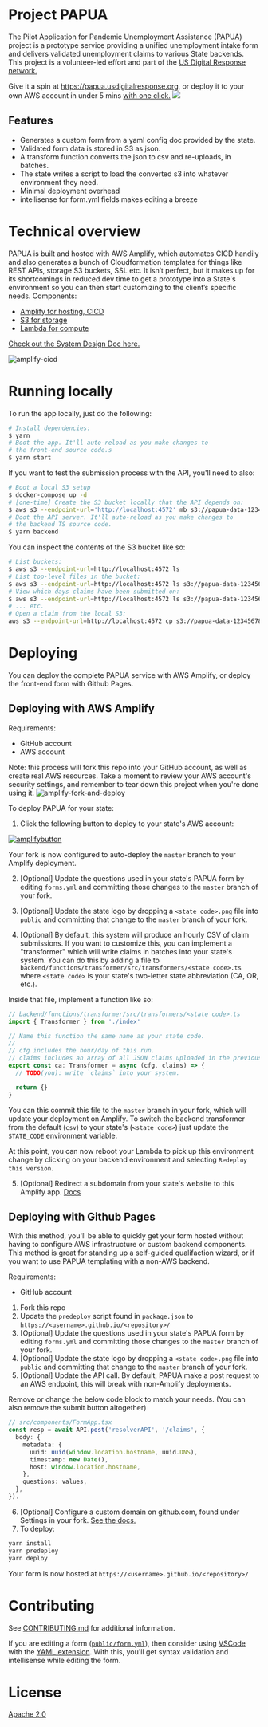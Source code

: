 # Project PAPUA

The Pilot Application for Pandemic Unemployment Assistance (PAPUA) project is a prototype service providing a unified unemployment intake form and delivers validated unemployment claims to various State backends. This project is a volunteer-led effort and part of the [US Digital Response network.][1]

Give it a spin at https://papua.usdigitalresponse.org, or deploy it to your own AWS account in under 5 mins [with one click.](#deploying)
![](./media/validation.gif)

## Features

- Generates a custom form from a yaml config doc provided by the state.
- Validated form data is stored in S3 as json.
- A transform function converts the json to csv and re-uploads, in batches.
- The state writes a script to load the converted s3 into whatever environment they need.
- Minimal deployment overhead
- intellisense for form.yml fields makes editing a breeze

# Technical overview

PAPUA is built and hosted with AWS Amplify, which automates CICD handily and also generates a bunch of Cloudformation templates for things like REST APIs, storage S3 buckets, SSL etc. It isn’t perfect, but it makes up for its shortcomings in reduced dev time to get a prototype into a State's environment so you can then start customizing to the client’s specific needs.
Components:

- [Amplify for hosting, CICD][2]
- [S3 for storage][3]
- [Lambda for compute][4]

[Check out the System Design Doc here.][5]

![amplify-cicd](./media/amplify-cicd.png)

# Running locally

To run the app locally, just do the following:

```bash
# Install dependencies:
$ yarn
# Boot the app. It'll auto-reload as you make changes to
# the front-end source code.s
$ yarn start
```

If you want to test the submission process with the API, you'll need to also:

```bash
# Boot a local S3 setup
$ docker-compose up -d
# [one-time] Create the S3 bucket locally that the API depends on:
$ aws s3 --endpoint-url='http://localhost:4572' mb s3://papua-data-123456789
# Boot the API server. It'll auto-reload as you make changes to
# the backend TS source code.
$ yarn backend
```

You can inspect the contents of the S3 bucket like so:

```bash
# List buckets:
$ aws s3 --endpoint-url=http://localhost:4572 ls
# List top-level files in the bucket:
$ aws s3 --endpoint-url=http://localhost:4572 ls s3://papua-data-123456789/
# View which days claims have been submitted on:
$ aws s3 --endpoint-url=http://localhost:4572 ls s3://papua-data-123456789/claims/
# ... etc.
# Open a claim from the local S3:
aws s3 --endpoint-url=http://localhost:4572 cp s3://papua-data-123456789/claims/day=2020-04-18/hour=16/3.json - | jq .
```

# Deploying
You can deploy the complete PAPUA service with AWS Amplify, or deploy the front-end form with Github Pages.  

## Deploying with AWS Amplify
Requirements:

- GitHub account
- AWS account

Note: this process will fork this repo into your GitHub account, as well as create real AWS resources. Take a moment to review your AWS account's security settings, and remember to tear down this project when you're done using it.
![amplify-fork-and-deploy](./media/amplify-deployment-flow.png)

To deploy PAPUA for your state:

1. Click the following button to deploy to your state's AWS account:

[![amplifybutton](https://oneclick.amplifyapp.com/button.svg)](https://console.aws.amazon.com/amplify/home#/deploy?repo=https://github.com/usdigitalresponse/project-papua)

Your fork is now configured to auto-deploy the `master` branch to your Amplify deployment.

2. [Optional] Update the questions used in your state's PAPUA form by editing `forms.yml` and committing those changes to the `master` branch of your fork.

3. [Optional] Update the state logo by dropping a `<state code>.png` file into `public` and committing that change to the `master` branch of your fork.

4. [Optional] By default, this system will produce an hourly CSV of claim submissions. If you want to customize this, you can implement a "transformer" which will write claims in batches into your state's system. You can do this by adding a file to `backend/functions/transformer/src/transformers/<state code>.ts` where `<state code>` is your state's two-letter state abbreviation (CA, OR, etc.).

Inside that file, implement a function like so:

```ts
// backend/functions/transformer/src/transformers/<state code>.ts
import { Transformer } from './index'

// Name this function the same name as your state code.
//
// cfg includes the hour/day of this run.
// claims includes an array of all JSON claims uploaded in the previous hour.
export const ca: Transformer = async (cfg, claims) => {
  // TODO(you): write `claims` into your system.

  return {}
}
```

You can this commit this file to the `master` branch in your fork, which will update your deployment on Amplify. To switch the backend transformer from the default (`csv`) to your state's (`<state code>`) just update the `STATE_CODE` environment variable.

At this point, you can now reboot your Lambda to pick up this environment change by clicking on your backend environment and selecting `Redeploy this version`.

5. [Optional] Redirect a subdomain from your state's website to this Amplify app. [Docs][6]

## Deploying with Github Pages
With this method, you'll be able to quickly get your form hosted without having to configure AWS infrastructure or custom backend components. This method is great for standing up a self-guided qualifaction wizard, or if you want to use PAPUA templating with a non-AWS backend.

Requirements:

- GitHub account

1. Fork this repo
2. Update the `predeploy` script found in `package.json` to `https://<username>.github.io/<repository>/`
3. [Optional] Update the questions used in your state's PAPUA form by editing `forms.yml` and committing those changes to the `master` branch of your fork.
4. [Optional] Update the state logo by dropping a `<state code>.png` file into `public` and committing that change to the `master` branch of your fork.
5. [Optional] Update the API call. By default, PAPUA make a post request to an AWS endpoint, this will break with non-Amplify deployments.

Remove or change the below code block to match your needs. (You can also remove the submit button altogether)

```ts
// src/components/FormApp.tsx
const resp = await API.post('resolverAPI', '/claims', {
  body: {
    metadata: {
      uuid: uuid(window.location.hostname, uuid.DNS),
      timestamp: new Date(),
      host: window.location.hostname,
    },
    questions: values,
  },
}). 
```
6. [Optional] Configure a custom domain on github.com, found under Settings in your fork. [See the docs.][7] 
7. To deploy:
```bash
yarn install
yarn predeploy
yarn deploy
```

Your form is now hosted at `https://<username>.github.io/<repository>/`


# Contributing

See [CONTRIBUTING.md](CONTRIBUTING.md) for additional information.

If you are editing a form ([`public/form.yml`](public/form.yml)), then consider using [VSCode][8] with the [YAML extension][9]. With this, you'll get syntax validation and intellisense while editing the form.

# License

[Apache 2.0](LICENSE)

[1]: https://www.usdigitalresponse.org/
[2]: https://aws.amazon.com/amplify/
[3]: https://docs.aws.amazon.com/AmazonS3/latest/dev/Welcome.html
[4]: https://aws.amazon.com/lambda/
[5]: https://docs.google.com/document/d/1Jntt7jOtc_5Qj4SP7GdC4u3Uyg9z_kU6jsm3CpCaeWU/edit?usp=sharing
[6]: https://docs.aws.amazon.com/amplify/latest/userguide/custom-domains.html
[7]: https://help.github.com/en/github/working-with-github-pages/managing-a-custom-domain-for-your-github-pages-site
[8]: https://code.visualstudio.com/
[9]: https://marketplace.visualstudio.com/items?itemName=redhat.vscode-yaml
